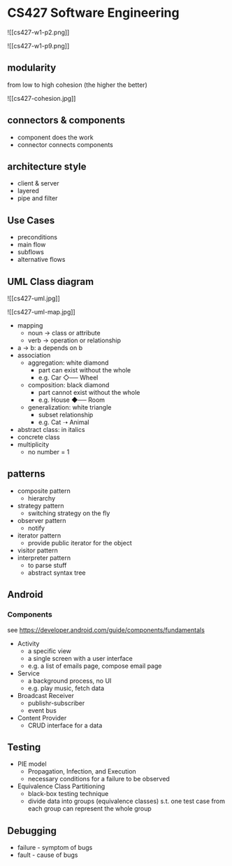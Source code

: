 # CS427 Software Engineering

![[cs427-w1-p2.png]]

![[cs427-w1-p9.png]]

## modularity

from low to high cohesion (the higher the better)

![[cs427-cohesion.jpg]]
## connectors & components

- component does the work
- connector connects components

## architecture style

- client & server
- layered
- pipe and filter

## Use Cases

- preconditions
- main flow
- subflows
- alternative flows

## UML Class diagram


![[cs427-uml.jpg]]

![[cs427-uml-map.jpg]]

- mapping
    - noun -> class or attribute
    - verb -> operation or relationship
- a -> b: a depends on b
- association
    - aggregation: white diamond 
        - part can exist without the whole
        - e.g. Car ◇── Wheel
    - composition: black diamond 
        - part cannot exist without the whole
        - e.g. House ◆── Room
    - generalization: white triangle
        - subset relationship
        - e.g. Cat ➝ Animal
- abstract class: in italics
- concrete class
- multiplicity
    - no number = 1

## patterns

- composite pattern
    - hierarchy 
- strategy pattern
    - switching strategy on the fly
- observer pattern
    - notify 
- iterator pattern
    - provide public iterator for the object
- visitor pattern
- interpreter pattern
    - to parse stuff
    - abstract syntax tree

## Android

### Components

see <https://developer.android.com/guide/components/fundamentals>

- Activity
    - a specific view
    - a single screen with a user interface
    - e.g. a list of emails page, compose email page
- Service
    - a background process, no UI
    - e.g. play music, fetch data
- Broadcast Receiver
    - publishr-subscriber
    - event bus
- Content Provider
    - CRUD interface for a data 

## Testing

- PIE model
    - Propagation, Infection, and Execution
    - necessary conditions for a failure to be observed
- Equivalence Class Partitioning
    - black-box testing technique
    - divide data into groups (equivalence classes) s.t. one test case from each group can represent the whole group

## Debugging

- failure - symptom of bugs
- fault - cause of bugs